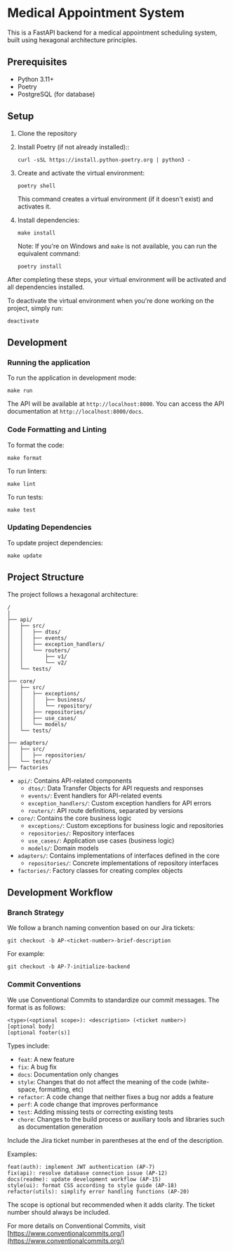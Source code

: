 # Medical Appointment System

This is a FastAPI backend for a medical appointment scheduling system, built using hexagonal architecture principles.

## Prerequisites

- Python 3.11+
- Poetry
- PostgreSQL (for database)

## Setup

1. Clone the repository

2. Install Poetry (if not already installed)::

   ```
   curl -sSL https://install.python-poetry.org | python3 -
   ```

3. Create and activate the virtual environment:

   ```
   poetry shell
   ```

   This command creates a virtual environment (if it doesn't exist) and activates it.

4. Install dependencies:

   ```
   make install
   ```

   Note: If you're on Windows and `make` is not available, you can run the equivalent command:

   ```
   poetry install
   ```

After completing these steps, your virtual environment will be activated and all dependencies installed.

To deactivate the virtual environment when you're done working on the project, simply run:

```
deactivate
```

## Development

### Running the application

To run the application in development mode:

```
make run
```

The API will be available at `http://localhost:8000`. You can access the API documentation at `http://localhost:8000/docs`.

### Code Formatting and Linting

To format the code:

```
make format
```

To run linters:

```
make lint
```

To run tests:

```
make test
```

### Updating Dependencies

To update project dependencies:

```
make update
```

## Project Structure

The project follows a hexagonal architecture:

```
/
│
├── api/
│   ├── src/
│   │   ├── dtos/
│   │   ├── events/
│   │   ├── exception_handlers/
│   │   └── routers/
│   │       ├── v1/
│   │       └── v2/
│   └── tests/
│
├── core/
│   ├── src/
│   │   ├── exceptions/
│   │   │   ├── business/
│   │   │   └── repository/
│   │   ├── repositories/
│   │   ├── use_cases/
│   │   └── models/
│   └── tests/
│
├── adapters/
│   ├── src/
│   │   ├── repositories/
│   └── tests/
├── factories
```

- `api/`: Contains API-related components
  - `dtos/`: Data Transfer Objects for API requests and responses
  - `events/`: Event handlers for API-related events
  - `exception_handlers/`: Custom exception handlers for API errors
  - `routers/`: API route definitions, separated by versions
- `core/`: Contains the core business logic
  - `exceptions/`: Custom exceptions for business logic and repositories
  - `repositories/`: Repository interfaces
  - `use_cases/`: Application use cases (business logic)
  - `models/`: Domain models
- `adapters/`: Contains implementations of interfaces defined in the core
  - `repositories/`: Concrete implementations of repository interfaces
- `factories/`: Factory classes for creating complex objects

## Development Workflow

### Branch Strategy

We follow a branch naming convention based on our Jira tickets:

```
git checkout -b AP-<ticket-number>-brief-description
```

For example:

```
git checkout -b AP-7-initialize-backend
```

### Commit Conventions

We use Conventional Commits to standardize our commit messages. The format is as follows:

```
<type>(<optional scope>): <description> (<ticket number>)
[optional body]
[optional footer(s)]
```

Types include:

- `feat`: A new feature
- `fix`: A bug fix
- `docs`: Documentation only changes
- `style`: Changes that do not affect the meaning of the code (white-space, formatting, etc)
- `refactor`: A code change that neither fixes a bug nor adds a feature
- `perf`: A code change that improves performance
- `test`: Adding missing tests or correcting existing tests
- `chore`: Changes to the build process or auxiliary tools and libraries such as documentation generation

Include the Jira ticket number in parentheses at the end of the description.

Examples:

```
feat(auth): implement JWT authentication (AP-7)
fix(api): resolve database connection issue (AP-12)
docs(readme): update development workflow (AP-15)
style(ui): format CSS according to style guide (AP-18)
refactor(utils): simplify error handling functions (AP-20)
```

The scope is optional but recommended when it adds clarity. The ticket number should always be included.

For more details on Conventional Commits, visit [https://www.conventionalcommits.org/](https://www.conventionalcommits.org/)
